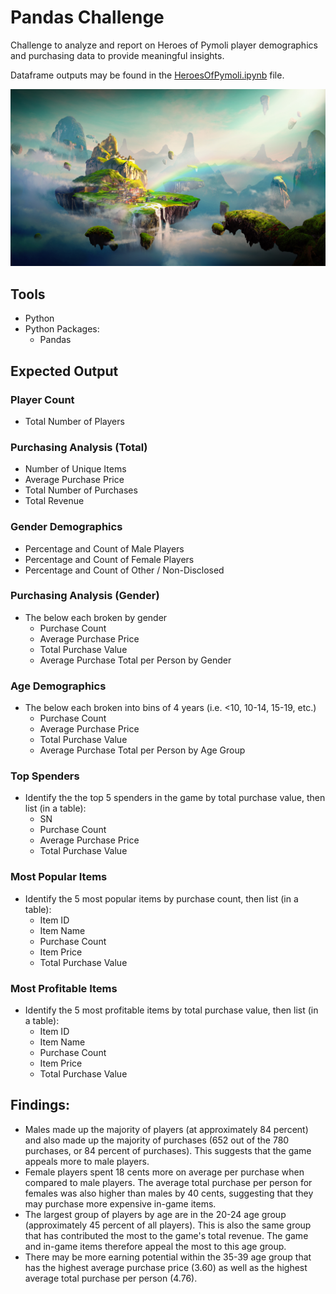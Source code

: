# Pandas Challenge

Challenge to analyze and report on Heroes of Pymoli player demographics and purchasing data to provide meaningful insights.

Dataframe outputs may be found in the [HeroesOfPymoli.ipynb](https://github.com/szerpa17/pandas-challenge/blob/master/HeroesOfPymoli/HeroesOfPymoli.ipynb) file.

![Fantasy](HeroesOfPymoli/images/Fantasy.png)

## Tools
* Python
* Python Packages:
    * Pandas
    
## Expected Output

### Player Count

* Total Number of Players

### Purchasing Analysis (Total)

* Number of Unique Items
* Average Purchase Price
* Total Number of Purchases
* Total Revenue

### Gender Demographics

* Percentage and Count of Male Players
* Percentage and Count of Female Players
* Percentage and Count of Other / Non-Disclosed

### Purchasing Analysis (Gender)

* The below each broken by gender
  * Purchase Count
  * Average Purchase Price
  * Total Purchase Value
  * Average Purchase Total per Person by Gender

### Age Demographics

* The below each broken into bins of 4 years (i.e. &lt;10, 10-14, 15-19, etc.)
  * Purchase Count
  * Average Purchase Price
  * Total Purchase Value
  * Average Purchase Total per Person by Age Group

### Top Spenders

* Identify the the top 5 spenders in the game by total purchase value, then list (in a table):
  * SN
  * Purchase Count
  * Average Purchase Price
  * Total Purchase Value

### Most Popular Items

* Identify the 5 most popular items by purchase count, then list (in a table):
  * Item ID
  * Item Name
  * Purchase Count
  * Item Price
  * Total Purchase Value

### Most Profitable Items

* Identify the 5 most profitable items by total purchase value, then list (in a table):
  * Item ID
  * Item Name
  * Purchase Count
  * Item Price
  * Total Purchase Value

## Findings:
* Males made up the majority of players (at approximately 84 percent) and also made up the majority of purchases (652 out of the 780 purchases, or 84 percent of purchases). This suggests that the game appeals more to male players.
* Female players spent 18 cents more on average per purchase when compared to male players. The average total purchase per person for females was also higher than males by 40 cents, suggesting that they may purchase more expensive in-game items.
* The largest group of players by age are in the 20-24 age group (approximately 45 percent of all players). This is also the same group that has contributed the most to the game's total revenue. The game and in-game items therefore appeal the most to this age group.
* There may be more earning potential within the 35-39 age group that has the highest average purchase price (3.60) as well as the highest average total purchase per person (4.76).



